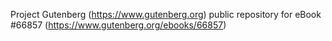 Project Gutenberg (https://www.gutenberg.org) public repository for eBook #66857 (https://www.gutenberg.org/ebooks/66857)
